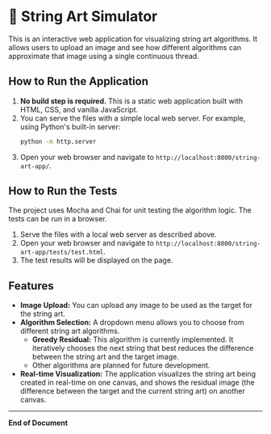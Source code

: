 # 🎨 String Art Simulator

This is an interactive web application for visualizing string art algorithms. It allows users to upload an image and see how different algorithms can approximate that image using a single continuous thread.

## How to Run the Application

1.  **No build step is required.** This is a static web application built with HTML, CSS, and vanilla JavaScript.
2.  You can serve the files with a simple local web server. For example, using Python's built-in server:
    ```bash
    python -m http.server
    ```
3.  Open your web browser and navigate to `http://localhost:8000/string-art-app/`.

## How to Run the Tests

The project uses Mocha and Chai for unit testing the algorithm logic. The tests can be run in a browser.

1.  Serve the files with a local web server as described above.
2.  Open your web browser and navigate to `http://localhost:8000/string-art-app/tests/test.html`.
3.  The test results will be displayed on the page.

## Features

*   **Image Upload:** You can upload any image to be used as the target for the string art.
*   **Algorithm Selection:** A dropdown menu allows you to choose from different string art algorithms.
    *   **Greedy Residual:** This algorithm is currently implemented. It iteratively chooses the next string that best reduces the difference between the string art and the target image.
    *   Other algorithms are planned for future development.
*   **Real-time Visualization:** The application visualizes the string art being created in real-time on one canvas, and shows the residual image (the difference between the target and the current string art) on another canvas.

---
**End of Document**
